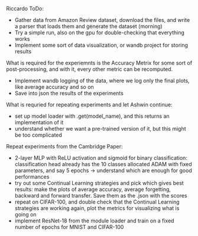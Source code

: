 Riccardo ToDo: 
- Gather data from Amazon Review dataset, download the files, and write a parser that loads them and generate the dataset (morning)
- Try a simple run, also on the gpu for double-checking that everything works
- Implement some sort of data visualization, or wandb project for storing results

What is required for the experiemnts is the Accuracy Metrix for some sort of post-processing, and with it, every other metric can be recomputed.
- Implement wandb logging of the data, where we log only the final plots, like average accuracy and so on
- Save into json the results of the experiments

What is requried for repeating experiments and let Ashwin continue: 
- set up model loader with .get(model_name), and this returns an implementation of it
- understand whether we want a pre-trained version of it, but this might be too complicated

Repeat experiments from the Cambridge Paper: 
- 2-layer MLP with ReLU activation and sigmoid for binary classification: classification head already has the 10 classes allocated
    ADAM with fixed parameters, and say 5 epochs -> understand which are enough for good performances
- try out some Continual Learning strategies and pick which gives best results: 
    make the plots of average accuracy, average forgetting, backward and forward transfer. Save them as the .json with the scores
- repeat on CIFAR-100, and double check that the Continual Learning strategies are working
    again, plot the metrics for visualizing what is going on
- implement ResNet-18 from the module loader and train on a fixed number of epochs for MNIST and CIFAR-100

